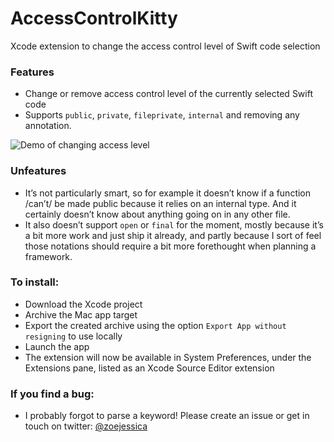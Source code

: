 # AccessControlKitty
Xcode extension to change the access control level of Swift code selection

### Features
- Change or remove access control level of the currently selected Swift code
- Supports `public`, `private`, `fileprivate`, `internal` and removing any annotation. 

![Demo of changing access level](https://media.giphy.com/media/TFyv6GmLguWLonRAnn/giphy.gif)

### Unfeatures
- It’s not particularly smart, so for example it doesn’t know if a function /can’t/ be made public because it relies on an internal type.  And it certainly doesn’t know about anything going on in any other file.
- It also doesn’t support `open` or `final` for the moment, mostly because it’s a bit more work and just ship it already, and partly because I sort of feel those notations should require a bit more forethought when planning a framework. 

### To install:
- Download the Xcode project
- Archive the Mac app target
- Export the created archive using the option `Export App without resigning` to use locally
- Launch the app
- The extension will now be available in System Preferences, under the Extensions pane, listed as an Xcode Source Editor extension

### If you find a bug:
- I probably forgot to parse a keyword! Please create an issue or get in touch on twitter: [@zoejessica](https://twitter.com/zoejessica)

